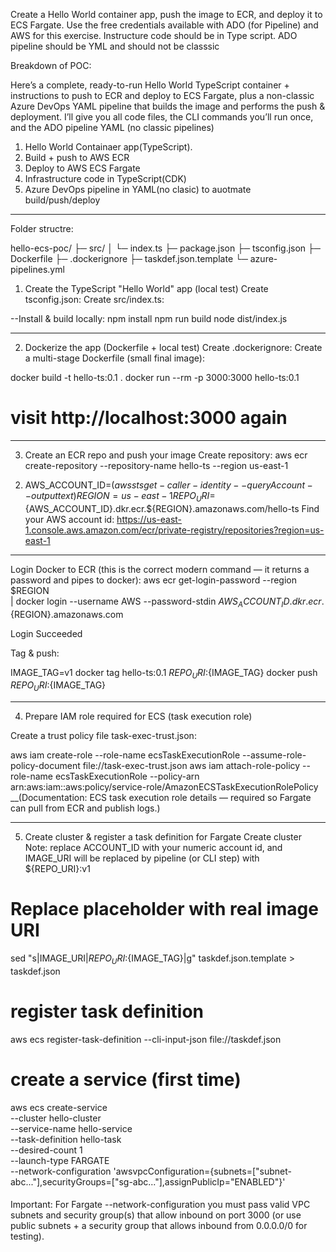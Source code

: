 Create a Hello World container app, push the image to ECR, and deploy it to ECS Fargate. Use the free credentials available with ADO (for Pipeline) and AWS for this exercise.
Instructure code should be in Type script. ADO pipeline should be YML and should not be classsic

Breakdown of POC:

Here’s a complete, ready-to-run Hello World TypeScript container + instructions to push to ECR and deploy to ECS Fargate, plus a non-classic Azure DevOps YAML pipeline that builds the image and performs the push & deployment. I’ll give you all code files, the CLI commands you’ll run once, and the ADO pipeline YAML (no classic pipelines)

1. Hello World Containaer app(TypeScript).
2. Build + push to AWS ECR
3. Deploy to AWS ECS Fargate
4. Infrastructure code in TypeScript(CDK)
5. Azure DevOps pipeline in YAML(no clasic) to auotmate  build/push/deploy


______
Folder structre: 

hello-ecs-poc/
├─ src/
│  └─ index.ts
├─ package.json
├─ tsconfig.json
├─ Dockerfile
├─ .dockerignore
├─ taskdef.json.template
└─ azure-pipelines.yml

1) Create the TypeScript "Hello World" app (local test)
Create tsconfig.json:
Create src/index.ts:

--Install & build locally:
npm install
npm run build
node dist/index.js
_____________
2) Dockerize the app (Dockerfile + local test)
Create .dockerignore:
Create a multi-stage Dockerfile (small final image):

docker build -t hello-ts:0.1 .
docker run --rm -p 3000:3000 hello-ts:0.1
# visit http://localhost:3000 again
____________________
3) Create an ECR repo and push your image
Create repository:
aws ecr create-repository --repository-name hello-ts --region us-east-1


2. AWS_ACCOUNT_ID=$(aws sts get-caller-identity --query Account --output text)
REGION=us-east-1
REPO_URI=${AWS_ACCOUNT_ID}.dkr.ecr.${REGION}.amazonaws.com/hello-ts
Find your AWS account id:
https://us-east-1.console.aws.amazon.com/ecr/private-registry/repositories?region=us-east-1 
----
Login Docker to ECR (this is the correct modern command — it returns a password and pipes to docker):
 aws ecr get-login-password --region $REGION \
  | docker login --username AWS --password-stdin ${AWS_ACCOUNT_ID}.dkr.ecr.${REGION}.amazonaws.com

Login Succeeded

Tag & push:

IMAGE_TAG=v1
docker tag hello-ts:0.1 ${REPO_URI}:${IMAGE_TAG}
docker push ${REPO_URI}:${IMAGE_TAG}
______________________

4) Prepare IAM role required for ECS (task execution role)

Create a trust policy file task-exec-trust.json:

aws iam create-role --role-name ecsTaskExecutionRole --assume-role-policy-document file://task-exec-trust.json
aws iam attach-role-policy --role-name ecsTaskExecutionRole --policy-arn arn:aws:iam::aws:policy/service-role/AmazonECSTaskExecutionRolePolicy
__(Documentation: ECS task execution role details — required so Fargate can pull from ECR and publish logs.)

____________________________________________

5) Create cluster & register a task definition for Fargate
Create cluster
Note: replace ACCOUNT_ID with your numeric account id, and IMAGE_URI will be replaced by pipeline (or CLI step) with ${REPO_URI}:v1
####
# Replace placeholder with real image URI
sed "s|IMAGE_URI|${REPO_URI}:${IMAGE_TAG}|g" taskdef.json.template > taskdef.json

# register task definition
aws ecs register-task-definition --cli-input-json file://taskdef.json

# create a service (first time)

aws ecs create-service \
  --cluster hello-cluster \
  --service-name hello-service \
  --task-definition hello-task \
  --desired-count 1 \
  --launch-type FARGATE \
  --network-configuration 'awsvpcConfiguration={subnets=["subnet-abc..."],securityGroups=["sg-abc..."],assignPublicIp="ENABLED"}'

####
Important: For Fargate --network-configuration you must pass valid VPC subnets and security group(s) that allow inbound on port 3000 (or use public subnets + a security group that allows inbound from 0.0.0.0/0 for testing).